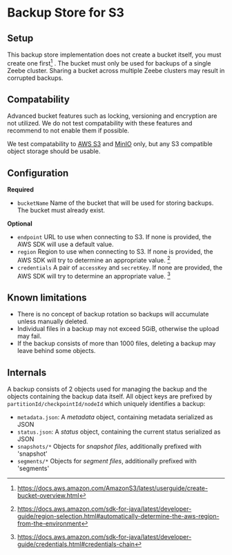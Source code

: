 # Backup Store for S3

## Setup

This backup store implementation does not create a bucket itself, you must create one first[^bucket]
. The
bucket must only be used for backups of a single Zeebe cluster. Sharing a bucket across multiple
Zeebe clusters may result in corrupted backups.

[^bucket]: https://docs.aws.amazon.com/AmazonS3/latest/userguide/create-bucket-overview.html

## Compatability

Advanced bucket features such as locking, versioning and encryption are not utilized.
We do not test compatability with these features and recommend to not enable them if possible.

We test compatability to [AWS S3] and [MinIO] only, but any S3 compatible object storage should be
usable.

[AWS S3]: https://docs.aws.amazon.com/s3/index.html
[MinIO]: https://min.io/product/s3-compatibility

## Configuration

**Required**

- `bucketName` Name of the bucket that will be used for storing backups. The bucket must already
  exist.

**Optional**

- `endpoint` URL to use when connecting to S3. If none is provided, the AWS SDK will use a default
  value.
- `region` Region to use when connecting to S3. If none is provided, the AWS SDK will try to
  determine an appropriate value. [^region]
- `credentials` A pair of `accessKey` and `secretKey`. If none are provided, the AWS SDK will try to
  determine an appropriate value. [^credentials]

[^region]: https://docs.aws.amazon.com/sdk-for-java/latest/developer-guide/region-selection.html#automatically-determine-the-aws-region-from-the-environment
[^credentials]: https://docs.aws.amazon.com/sdk-for-java/latest/developer-guide/credentials.html#credentials-chain

## Known limitations

* There is no concept of backup rotation so backups will accumulate unless manually deleted.
* Individual files in a backup may not exceed 5GiB, otherwise the upload may fail.
* If the backup consists of more than 1000 files, deleting a backup may leave behind some objects.

## Internals

A backup consists of 2 objects used for managing the backup and the objects
containing the backup data itself.
All object keys are prefixed by `partitionId/checkpointId/nodeId` which uniquely identifies a
backup:

* `metadata.json`: A _metadata_ object, containing metadata serialized as JSON
* `status.json`: A _status_ object, containing the current status serialized as JSON
* `snapshots/*` Objects for _snapshot files_, additionally prefixed with 'snapshot'
* `segments/*` Objects for _segment files_, additionally prefixed with 'segments'

